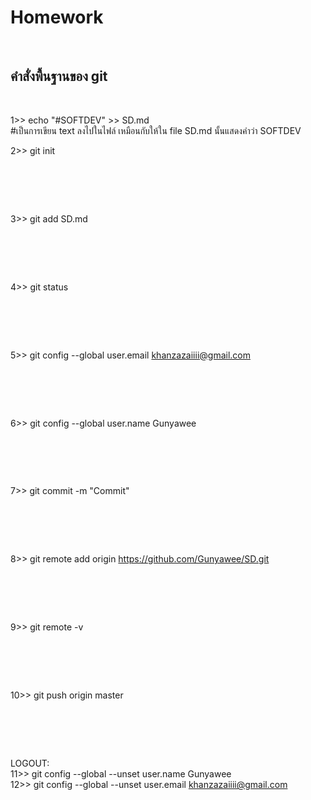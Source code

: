   <h1> Homework </h1> <br/>
 <h2> คำสั่งพื้นฐานของ git </h2> <br/>

1>> echo "#SOFTDEV" >> SD.md <br/>
  #เป็นการเขียน text ลงไปในไฟล์ เหมือนกับให้ใน file SD.md นั้นแสดงคำว่า SOFTDEV <br/>
  
2>> git init <br/>
  #  <br/>
  
3>> git add SD.md <br/>
  #   <br/>
  
4>> git status <br/>
  #   <br/>

5>> git config --global user.email khanzazaiiii@gmail.com <br/>
  #  <br/>
  
6>> git config --global user.name Gunyawee <br/>
   # <br/>
7>> git commit -m "Commit"
   # <br/>
   
8>> git remote add origin https://github.com/Gunyawee/SD.git
   # <br/>
   
9>> git remote -v
   # <br/>
   
10>> git push origin master
   # <br/>
   


LOGOUT: <br/>
11>> git config --global --unset user.name Gunyawee <br/>
12>> git config --global --unset user.email khanzazaiiii@gmail.com <br/>
  # <br/>





  
  
  



